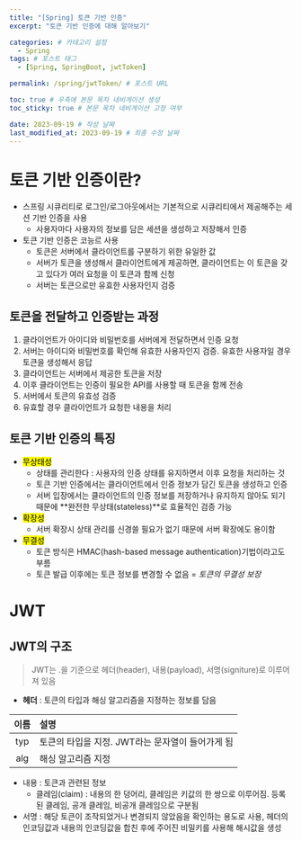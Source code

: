 ```yaml
---
title: "[Spring] 토큰 기반 인증"
excerpt: "토큰 기반 인증에 대해 알아보기"

categories: # 카테고리 설정
  - Spring
tags: # 포스트 태그
  - [Spring, SpringBoot, jwtToken]

permalink: /spring/jwtToken/ # 포스트 URL

toc: true # 우측에 본문 목차 네비게이션 생성
toc_sticky: true # 본문 목차 네비게이션 고정 여부

date: 2023-09-19 # 작성 날짜
last_modified_at: 2023-09-19 # 최종 수정 날짜
---
```


# 토큰 기반 인증이란?
- 스프링 시큐리티로 로그인/로그아웃에서는 기본적으로 시큐리티에서 제공해주는 세션 기반 인증을 사용
    - 사용자마다 사용자의 정보를 담은 세션을 생성하고 저장해서 인증
- 토큰 기반 인증은 코능르 사용
    - 토큰은 서버에서 클라이언트를 구분하기 위한 유일한 값
    - 서버가 토큰을 생성해서 클라이언트에게 제공하면, 클라이언트는 이 토큰을 갖고 있다가 여러 요청을 이 토큰과 함께 신청
    - 서버는 토큰으로만 유효한 사용자인지 검증

## 토큰을 전달하고 인증받는 과정
1. 클라이언트가 아이디와 비밀번호를 서버에게 전달하면서 인증 요청
2. 서버는 아이디와 비밀번호를 확인해 유효한 사용자인지 검증. 유효한 사용자일 경우 토큰을 생성해서 응답
3. 클라이언트는 서버에서 제공한 토큰을 저장
4. 이후 클라이언트는 인증이 필요한 API를 사용할 때 토큰을 함께 전송
5. 서버에서 토큰의 유효성 검증
6. 유효할 경우 클라이언트가 요청한 내용을 처리



## 토큰 기반 인증의 특징
- <mark>무상태성</mark>
    - 상태를 관리한다 : 사용자의 인증 상태를 유지하면서 이후 요청을 처리하는 것
    - 토큰 기반 인증에서는 클라이언트에서 인증 정보가 담긴 토큰을 생성하고 인증
    - 서버 입장에서는 클라이언트의 인증 정보를 저장하거나 유지하지 않아도 되기 때문에 **완전한 무상태(stateless)**로 효율적인 검증 가능
- <mark>확장성</mark>
    - 서버 확장시 상태 관리를 신경쓸 필요가 없기 때문에 서버 확장에도 용이함
- <mark>무결성</mark>
    - 토큰 방식은 HMAC(hash-based message authentication)기법이라고도 부름
    - 토큰 발급 이후에는 토큰 정보를 변경할 수 없음 = *토큰의 무결성 보장*



# JWT
## JWT의 구조
> JWT는 .을 기준으로 헤더(header), 내용(payload), 서명(signiture)로 이루어져 있음
- **헤더** : 토큰의 타입과 해싱 알고리즘을 지정하는 정보를 담음

|이름|설명|
|:--:|:--|
|typ|토큰의 타입을 지정. JWT라는 문자열이 들어가게 됨|
|alg|해싱 알고리즘 지정|

- 내용 : 토큰과 관련된 정보
    - 클레임(claim) : 내용의 한 덩어리, 클레임은 키값의 한 쌍으로 이루어짐. 등록된 클레임, 공개 클레임, 비공개 클레임으로 구분됨
- 서명 : 해당 토큰이 조작되었거나 변경되지 않았음을 확인하는 용도로 사용, 헤더의 인코딩값과 내용의 인코딩값을 합친 후에 주어진 비밀키를 사용해 해시값을 생성

